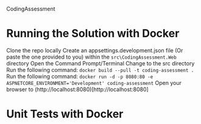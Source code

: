 CodingAssessment
# Running the Solution with Docker
Clone the repo locally
Create an appsettings.development.json file (Or paste the one provided to you) within the `src\CodingAssessment.Web` directory
Open the Command Prompt/Terminal
Change to the src directory
Run the following command: `docker build --pull -t coding-assessment .`
Run the following command: `docker run -d -p 8080:80 -e ASPNETCORE_ENVIRONMENT='Development' coding-assessment`
Open your browser to (http://localhost:8080)[http://localhost:8080]

# Unit Tests with Docker